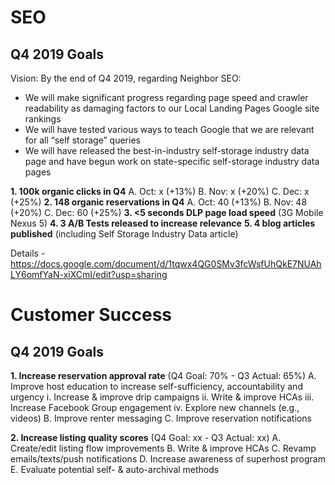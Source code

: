 <!-- TITLE: Ops -->
<!-- SUBTITLE: A quick summary of Ops -->

# SEO
## Q4 2019 Goals
Vision: By the end of Q4 2019, regarding Neighbor SEO:
* We will make significant progress regarding page speed and crawler readability as damaging factors to our Local Landing Pages Google site rankings
* We will have tested various ways to teach Google that we are relevant for all “self storage” queries
* We will have released the best-in-industry self-storage industry data page and have begun work on state-specific self-storage industry data pages

**1. 100k organic clicks in Q4**
	A. Oct: x (+13%)
	B. Nov: x (+20%)
	C. Dec: x (+25%)
**2. 148 organic reservations in Q4**
	A. Oct: 40 (+13%)
	B. Nov: 48 (+20%)
	C. Dec: 60 (+25%)
**3. <5 seconds DLP page load speed** (3G Mobile Nexus 5)
**4. 3 A/B Tests released to increase relevance**
**5. 4 blog articles published** (including Self Storage Industry Data article)

Details - https://docs.google.com/document/d/1tqwx4QG0SMv3fcWsfUhQkE7NUAhLY6omfYaN-xiXCmI/edit?usp=sharing

# Customer Success
## Q4 2019 Goals
**1. Increase reservation approval rate** (Q4 Goal: 70% - Q3 Actual: 65%)
	A. Improve host education to increase self-sufficiency, accountability and urgency
		i. Increase & improve drip campaigns
		ii. Write & improve HCAs
		iii. Increase Facebook Group engagement
		iv. Explore new channels (e.g., videos)
	B. Improve renter messaging
	C. Improve reservation notifications

**2. Increase listing quality scores** (Q4 Goal: xx - Q3 Actual: xx)
	A. Create/edit listing flow improvements
	B. Write & improve HCAs
	C. Revamp emails/texts/push notifications
	D. Increase awareness of superhost program
	E. Evaluate potential self- & auto-archival methods
